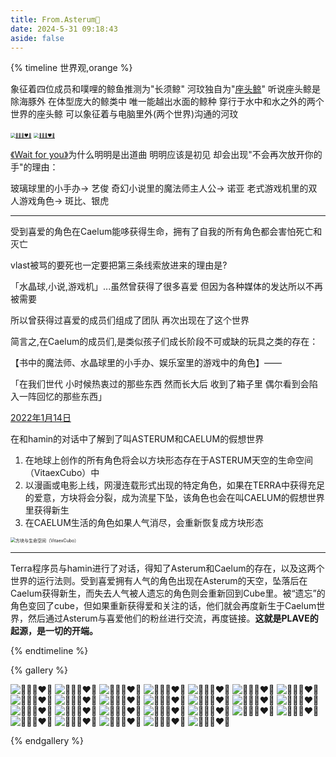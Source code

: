 ```yaml
---
title: From.Asterum🌌
date: 2024-5-31 09:18:43
aside: false
---
```

{% timeline 世界观,orange %}

<!-- timeline 长须鲸&座头鲸 -->

象征着四位成员和噗哩的鲸鱼推测为"长须鲸" 河玟独自为"[座头鲸](https://weibo.com/3251547692/5042634735222794)"
听说座头鲸是除海豚外 在体型庞大的鲸类中 唯一能越出水面的鲸种
穿行于水中和水之外的两个世界的座头鲸 可以象征着与电脑里外(两个世界)沟通的河玟

[<img src="https://s21.ax1x.com/2024/06/08/pktWOJS.jpg" alt="💙💜💗❤️🖤" style="zoom:50%;" />](https://imgse.com/i/pktWOJS)
[<img src="https://s21.ax1x.com/2024/06/08/pktWLi8.jpg" alt="💙💜💗❤️🖤" style="zoom:50%;" />](https://imgse.com/i/pktWLi8)

<!-- endtimeline -->

<!-- timeline WFY -->

[《Wait for you》](https://weibo.com/3251547692/5042592456382180)为什么明明是出道曲 明明应该是初见 却会出现"不会再次放开你的手"的理由：

玻璃球里的小手办→ 艺俊
奇幻小说里的魔法师主人公→ 诺亚
老式游戏机里的双人游戏角色→ 斑比、银虎

------

受到喜爱的角色在Caelum能哆获得生命，拥有了自我的所有角色都会害怕死亡和灭亡

vlast被骂的要死也一定要把第三条线索放进来的理由是?

「水晶球,小说,游戏机」...虽然曾获得了很多喜爱 但因为各种媒体的发达所以不再被需要

所以曾获得过喜爱的成员们组成了团队 再次出现在了这个世界

简言之,在Caelum的成员们,是类似孩子们成长阶段不可或缺的玩具之类的存在：

【书中的魔法师、水晶球里的小手办、娱乐室里的游戏中的角色】——

「在我们世代 小时候热衷过的那些东西 然而长大后 收到了箱子里 偶尔看到会陷入一阵回忆的那些东西」

<!-- endtimeline -->

<!-- timeline ASTERUM&CAELUM -->

[2022年1月14日](https://weibo.com/7889250653/5038944020859880)

在和hamin的对话中了解到了叫ASTERUM和CAELUM的假想世界

1. 在地球上创作的所有角色将会以方块形态存在于ASTERUM天空的生命空间（VitaexCubo）中
2. 以漫画或电影上线，网漫连载形式出现的特定角色，如果在TERRA中获得充足的爱意，方块将会分裂，成为流星下坠，该角色也会在叫CAELUM的假想世界里获得新生
3. 在CAELUM生活的角色如果人气消尽，会重新恢复成方块形态

<img src="https://img.picui.cn/free/2024/06/01/665b0cd8292cc.jpg" alt="方块与生命空间（VitaexCubo）" style="zoom:50%;" />

------

Terra程序员与hamin进行了对话，得知了Asterum和Caelum的存在，以及这两个世界的运行法则。受到喜爱拥有人气的角色出现在Asterum的天空，坠落后在Caelum获得新生，而失去人气被人遗忘的角色则会重新回到Cube里。被“遗忘”的角色变回了cube，但如果重新获得爱和关注的话，他们就会再度新生于Caelum世界，然后通过Asterum与喜爱他们的粉丝进行交流，再度链接。**这就是PLAVE的起源，是一切的开端。**

<!-- endtimeline -->

{% endtimeline %}





{% gallery %}

![💙💜💗❤️🖤](https://img2.imgtp.com/2024/05/31/1YpbszDC.jpg)
![💙💜💗❤️🖤](https://img2.imgtp.com/2024/05/31/k6aLgHst.jpg)
![💙💜💗❤️🖤](https://img2.imgtp.com/2024/05/31/LaSTbDRj.jpg)
![💙💜💗❤️🖤](https://img2.imgtp.com/2024/05/31/g79IaTpv.jpg)
![💙💜💗❤️🖤](https://img2.imgtp.com/2024/05/31/I9r7jweE.jpg)
![💙💜💗❤️🖤](https://img2.imgtp.com/2024/05/31/NSFylxun.jpg)
![💙💜💗❤️🖤](https://img2.imgtp.com/2024/05/31/TOSIkvV0.jpg)
![💙💜💗❤️🖤](https://img2.imgtp.com/2024/05/31/3IZWzw1N.jpg)
![💙💜💗❤️🖤](https://img2.imgtp.com/2024/05/31/gQxPyCoO.jpg)
![💙💜💗❤️🖤](https://img2.imgtp.com/2024/05/31/qcQwQe79.jpg)
![💙💜💗❤️🖤](https://img2.imgtp.com/2024/05/31/NvT9yyjO.jpg)
![💙💜💗❤️🖤](https://img2.imgtp.com/2024/05/31/4mSowYzK.jpg)
![💙💜💗❤️🖤](https://img2.imgtp.com/2024/05/31/73SwUaJ8.jpg)
![💙💜💗❤️🖤](https://img2.imgtp.com/2024/05/31/B9xfxd00.jpg)
![💙💜💗❤️🖤](https://img2.imgtp.com/2024/05/31/d7Dtzjoc.jpg)
![💙💜💗❤️🖤](https://img2.imgtp.com/2024/05/31/WtzVT5gD.jpg)
![💙💜💗❤️🖤](https://img2.imgtp.com/2024/05/31/rApjaFo1.jpg)
![💙💜💗❤️🖤](https://img2.imgtp.com/2024/05/31/k9DZFih1.jpg)
![💙💜💗❤️🖤](https://img2.imgtp.com/2024/05/31/E0saMZHi.jpg)
![💙💜💗❤️🖤](https://img2.imgtp.com/2024/05/31/hVQC1ZDZ.jpg)
![💙💜💗❤️🖤](https://img2.imgtp.com/2024/05/31/MPHAF5yn.jpg)
![💙💜💗❤️🖤](https://img2.imgtp.com/2024/05/31/ImYRk1Fh.jpg)
![💙💜💗❤️🖤](https://img2.imgtp.com/2024/05/31/KWxU5jQQ.jpg)
![💙💜💗❤️🖤](https://img2.imgtp.com/2024/05/31/unV2PUv9.png)
![💙💜💗❤️🖤](https://img2.imgtp.com/2024/05/31/po7BRKEJ.jpg)
![💙💜💗❤️🖤](https://img2.imgtp.com/2024/05/31/S92G8yDi.jpg)

{% endgallery %}
